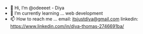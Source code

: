 - 👋 Hi, I’m @odeeeet - Diya
- 🌱 I’m currently learning ... web development
- 📫 How to reach me ... email: itsjustdiya@gmail.com linkedin: https://www.linkedin.com/in/diya-thomas-2746691ba/

<!---
odeeeet/odeeeet is a ✨ special ✨ repository because its `README.md` (this file) appears on your GitHub profile.
You can click the Preview link to take a look at your changes.
--->
